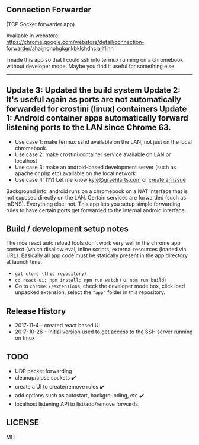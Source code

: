 ## Connection Forwarder
(TCP Socket forwarder app)

Available in webstore: https://chrome.google.com/webstore/detail/connection-forwarder/ahaijnonphgkgnkbklchdhclailflinn

I made this app so that I could ssh into termux running on a chromebook without developer mode. Maybe you find it useful for something else.

---
Update 3: Updated the build system
Update 2: It's useful again as ports are not automatically forwarded for crostini (linux) containers
Update 1: Android container apps automatically forward listening ports to the LAN since Chrome 63.
---


- Use case 1: make termux sshd available on the LAN, not just on the local chromebook.
- Use case 2: make crostini container service available on LAN or localhost
- Use case 3: make an android-based development server (such as apache or php etc) available on the local network
- Use case 4: (??) Let me know kyle@graehlarts.com or [create an issue](https://github.com/kzahel/connection-forwarder/issues)

Background info: android runs on a chromebook on a NAT interface that is not exposed directly on the LAN. Certain services are forwarded (such as mDNS). Everything else, not. This app lets you setup simple forwarding rules to have certain ports get forwarded to the internal android interface.

## Build / development setup notes

The nice react auto reload tools don't work very well in the chrome app context (which disallow eval, inline scripts, external resources (loaded via URL). Basically all app code must be statically present in the app directory at launch time.

- `git clone (this repository)`
- `cd react-ui; npm install; npm run watch` ( or `npm run build`)
- Go to `chrome://extensions`, check the developer mode box, click load unpacked extension, select the `"app"` folder in this repository.

## Release History

- 2017-11-4 - created react based UI
- 2017-10-26 - Initial version used to get access to the SSH server running on tmux

## TODO

- UDP packet forwarding
- cleanup/close sockets ✔️
- create a UI to create/remove rules ✔️
- add options such as autostart, backgrounding, etc ✔️
- localhost listening API to list/add/remove forwards.

## LICENSE

MIT
